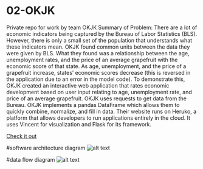 # 02-OKJK
Private repo for work by team OKJK
Summary of Problem: There are a lot of economic indicators being captured by the Bureau of Labor Statistics (BLS). However, there is only a small set of the population that understands what these indicators mean. OKJK found common units between the data they were given by BLS. What they found was a relationship between the age, unemployment rates, and the price of an average grapefruit with the economic score of that state. As age, unemployment, and the price of a grapefruit increase, states’ economic scores decrease (this is reversed in the application due to an error in the model code). To demonstrate this, OKJK created an interactive web application that rates economic development based on user input relating to age, unemployment rate, and price of an average grapefruit. OKJK uses requests to get data from the Bureau. OKJK implements a pandas DataFrame which allows them to quickly combine, normalize, and fill in data. Their website runs on Heruko, a platform that allows developers to run applications entirely in the cloud. It uses Vincent for visualization and Flask for its framework. 


[Check it out](http://floating-plains-7989.herokuapp.com)


#software architecture diagram
![alt text](https://goo.gl/photos/sfcfmj8XePvYTWJq7)

#data flow diagram
![alt text](https://goo.gl/photos/ot57dRPnJRji68Y87)


